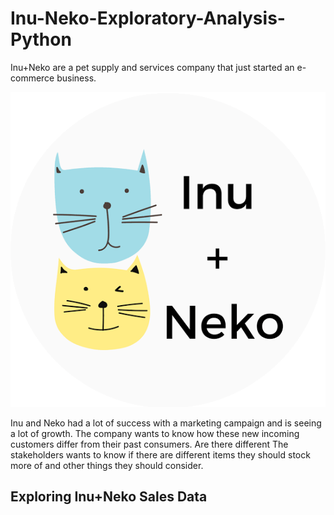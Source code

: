 # Inu-Neko-Exploratory-Analysis-Python
Inu+Neko are a pet supply and services company that just started an e-commerce business. 

![](images_1.png)

Inu and Neko had a lot of success with a marketing campaign and is seeing a lot of growth. The company wants to know how these new incoming customers differ from their past consumers. Are there different The stakeholders wants to know if there are different items they should stock more of and other things they should consider.

## Exploring Inu+Neko Sales Data
